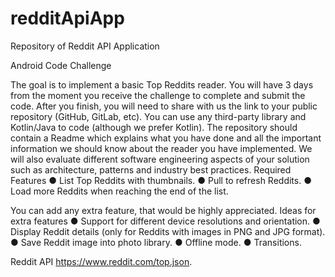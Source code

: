 # redditApiApp
Repository of Reddit API Application

Android Code Challenge

The goal is to implement a basic Top Reddits reader. 
You will have 3 days from the moment you receive the challenge to complete and submit the code. After you finish, you will need to share with us the link to your public repository (GitHub, GitLab, etc).
You can use any third-party library and Kotlin/Java to code (although we prefer Kotlin).
The repository should contain a Readme which explains what you have done and all the important information we should know about the reader you have implemented.
We will also evaluate different software engineering aspects of your solution such as architecture, patterns and industry best practices.
Required Features
●	List Top Reddits with thumbnails.
●	Pull to refresh Reddits.
●	Load more Reddits when reaching the end of the list.

You can add any extra feature, that would be highly appreciated. 
Ideas for extra features
●	Support for different device resolutions and orientation.
●	Display Reddit details (only for Reddits with images in PNG and JPG format).
●	Save Reddit image into photo library.
●	Offline mode.
●	Transitions.

Reddit API
https://www.reddit.com/top.json.
